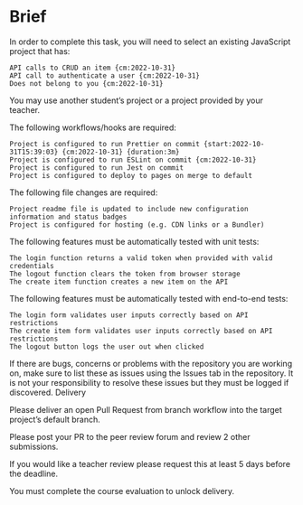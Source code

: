 # Brief

In order to complete this task, you will need to select an existing JavaScript project that has:

    API calls to CRUD an item {cm:2022-10-31}
    API call to authenticate a user {cm:2022-10-31}
    Does not belong to you {cm:2022-10-31}

You may use another student’s project or a project provided by your teacher.

The following workflows/hooks are required:

    Project is configured to run Prettier on commit {start:2022-10-31T15:39:03} {cm:2022-10-31} {duration:3m}
    Project is configured to run ESLint on commit {cm:2022-10-31}
    Project is configured to run Jest on commit
    Project is configured to deploy to pages on merge to default

The following file changes are required:

    Project readme file is updated to include new configuration information and status badges
    Project is configured for hosting (e.g. CDN links or a Bundler)

The following features must be automatically tested with unit tests:

    The login function returns a valid token when provided with valid credentials
    The logout function clears the token from browser storage
    The create item function creates a new item on the API

The following features must be automatically tested with end-to-end tests:

    The login form validates user inputs correctly based on API restrictions
    The create item form validates user inputs correctly based on API restrictions
    The logout button logs the user out when clicked

If there are bugs, concerns or problems with the repository you are working on, make sure to list these as issues using the Issues tab in the repository. It is not your responsibility to resolve these issues but they must be logged if discovered.
Delivery

Please deliver an open Pull Request from branch workflow into the target project’s default branch.

Please post your PR to the peer review forum and review 2 other submissions.

If you would like a teacher review please request this at least 5 days before the deadline.

You must complete the course evaluation to unlock delivery.
